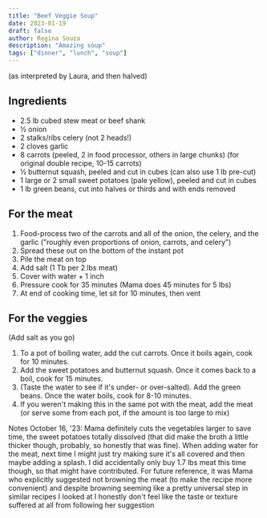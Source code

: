 ```yaml
---
title: "Beef Veggie Soup"
date: 2023-01-19
draft: false
author: Regina Souza
description: "Amazing soup"
tags: ["dinner", "lunch", "soup"]
---
```


(as interpreted by Laura, and then halved)

## Ingredients
* 2.5 lb cubed stew meat or beef shank
* ½ onion
* 2 stalks/ribs celery (not 2 heads!)
* 2 cloves garlic
* 8 carrots (peeled, 2 in food processor, others in large chunks) (for original double recipe, 10-15 carrots)
* ½ butternut squash, peeled and cut in cubes (can also use 1 lb pre-cut)
* 1 large or 2 small sweet potatoes (pale yellow), peeled and cut in cubes
* 1 lb green beans, cut into halves or thirds and with ends removed

## For the meat
1. Food-process two of the carrots and all of the onion, the celery, and the garlic ("roughly even proportions of onion, carrots, and celery")
2. Spread these out on the bottom of the instant pot
3. Pile the meat on top
4. Add salt (1 Tb per 2 lbs meat)
5. Cover with water + 1 inch
6. Pressure cook for 35 minutes (Mama does 45 minutes for 5 lbs)
7. At end of cooking time, let sit for 10 minutes, then vent

## For the veggies
(Add salt as you go)
1. To a pot of boiling water, add the cut carrots. Once it boils again, cook for 10 minutes.
2. Add the sweet potatoes and butternut squash. Once it comes back to a boil, cook for 15 minutes.
3. (Taste the water to see if it's under- or over-salted). Add the green beans. Once the water boils, cook for 8-10 minutes.
4. If you weren't making this in the same pot with the meat, add the meat (or serve some from each pot, if the amount is too large to mix)

Notes October 16, '23: Mama definitely cuts the vegetables larger to save time, the sweet potatoes totally dissolved (that did make the broth a little thicker though, probably, so honestly that was fine). When adding water for the meat, next time I might just try making sure it's all covered and then maybe adding a splash. I did accidentally only buy 1.7 lbs meat this time though, so that might have contributed. For future reference, it was Mama who explicitly suggested not browning the meat (to make the recipe more convenient) and despite browning seeming like a pretty universal step in similar recipes I looked at I honestly don't feel like the taste or texture suffered at all from following her suggestion
